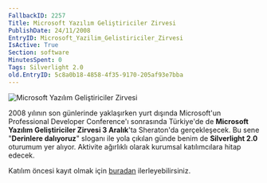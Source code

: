 ```yaml
---
FallbackID: 2257
Title: Microsoft Yazılım Geliştiriciler Zirvesi
PublishDate: 24/11/2008
EntryID: Microsoft_Yazilim_Gelistiriciler_Zirvesi
IsActive: True
Section: software
MinutesSpent: 0
Tags: Silverlight 2.0
old.EntryID: 5c8a0b18-4858-4f35-9170-205af93e7bba
---
```

![Microsoft Yazılım Geliştiriciler
Zirvesi](media/Microsoft_Yazilim_Gelistiriciler_Zirvesi/24112008_1.jpg)

2008 yılının son günlerinde yaklaşırken yurt dışında Microsoft'un
Professional Developer Conference'ı sonrasında Türkiye'de de **Microsoft
Yazılım Geliştiriciler Zirvesi 3 Aralık**'ta Sheraton'da gerçekleşecek.
Bu sene "**Derinlere dalıyoruz**" sloganı ile yola çıkılan günde benim
de **Silverlight 2.0** oturumum yer alıyor. Aktivite ağırlıklı olarak
kurumsal katılımcılara hitap edecek.

Katılım öncesi kayıt olmak için
[buradan](http://msevents.microsoft.com/CUI/InviteOnly.aspx?EventID=CF-38-65-E3-FD-68-B0-AA-BC-6C-66-AB-AC-EE-AB-71&Culture=TR-TR)
ilerleyebilirsiniz.  



